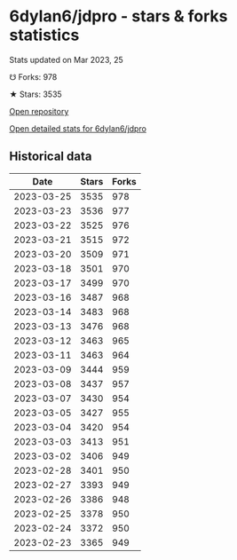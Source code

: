 # 6dylan6/jdpro - stars & forks statistics

Stats updated on Mar 2023, 25

☋ Forks: 978

★ Stars: 3535

[Open repository](https://github.com/6dylan6/jdpro)

[Open detailed stats for 6dylan6/jdpro](https://reviewgithub.com/rep/6dylan6/jdpro)

## Historical data
| Date | Stars | Forks |
|------|-------|-------|
| 2023-03-25 | 3535 | 978 | 
| 2023-03-23 | 3536 | 977 | 
| 2023-03-22 | 3525 | 976 | 
| 2023-03-21 | 3515 | 972 | 
| 2023-03-20 | 3509 | 971 | 
| 2023-03-18 | 3501 | 970 | 
| 2023-03-17 | 3499 | 970 | 
| 2023-03-16 | 3487 | 968 | 
| 2023-03-14 | 3483 | 968 | 
| 2023-03-13 | 3476 | 968 | 
| 2023-03-12 | 3463 | 965 | 
| 2023-03-11 | 3463 | 964 | 
| 2023-03-09 | 3444 | 959 | 
| 2023-03-08 | 3437 | 957 | 
| 2023-03-07 | 3430 | 954 | 
| 2023-03-05 | 3427 | 955 | 
| 2023-03-04 | 3420 | 954 | 
| 2023-03-03 | 3413 | 951 | 
| 2023-03-02 | 3406 | 949 | 
| 2023-02-28 | 3401 | 950 | 
| 2023-02-27 | 3393 | 949 | 
| 2023-02-26 | 3386 | 948 | 
| 2023-02-25 | 3378 | 950 | 
| 2023-02-24 | 3372 | 950 | 
| 2023-02-23 | 3365 | 949 | 

